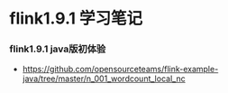 # flink1.9.1 学习笔记

### flink1.9.1 java版初体验
- https://github.com/opensourceteams/flink-example-java/tree/master/n_001_wordcount_local_nc